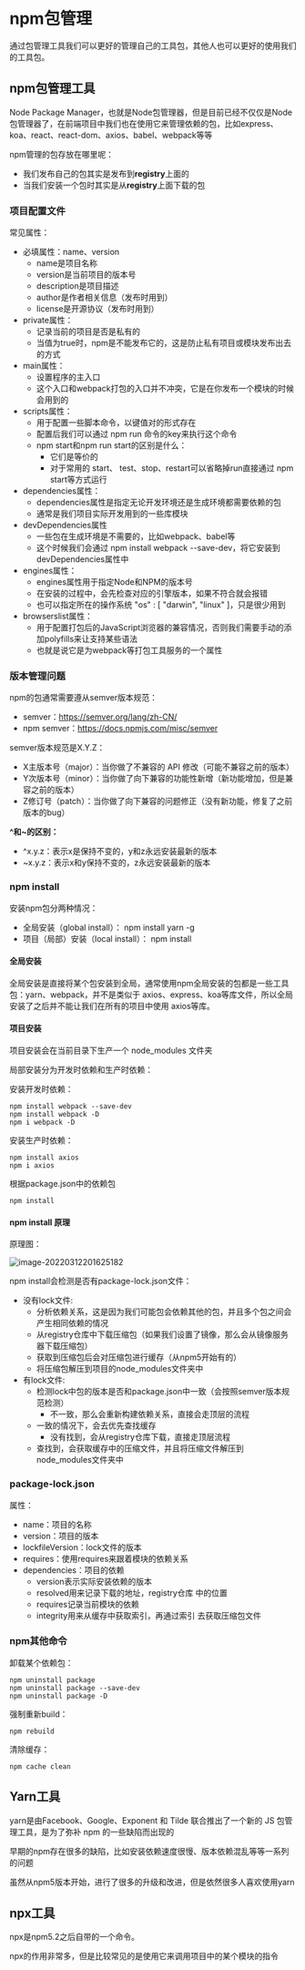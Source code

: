 # npm包管理

通过包管理工具我们可以更好的管理自己的工具包，其他人也可以更好的使用我们的工具包。

## npm包管理工具

Node Package Manager，也就是Node包管理器，但是目前已经不仅仅是Node包管理器了，在前端项目中我们也在使用它来管理依赖的包，比如express、koa、react、react-dom、axios、babel、webpack等等

npm管理的包存放在哪里呢：

* 我们发布自己的包其实是发布到**registry**上面的
* 当我们安装一个包时其实是从**registry**上面下载的包

### 项目配置文件

常见属性：

* 必填属性：name、version
  * name是项目名称
  * version是当前项目的版本号
  * description是项目描述
  * author是作者相关信息（发布时用到）
  * license是开源协议（发布时用到）
* private属性：
  * 记录当前的项目是否是私有的
  * 当值为true时，npm是不能发布它的，这是防止私有项目或模块发布出去的方式
* main属性：
  * 设置程序的主入口
  * 这个入口和webpack打包的入口并不冲突，它是在你发布一个模块的时候会用到的
* scripts属性：
  * 用于配置一些脚本命令，以键值对的形式存在
  * 配置后我们可以通过 npm run 命令的key来执行这个命令
  * npm start和npm run start的区别是什么：
    * 它们是等价的
    * 对于常用的 start、 test、stop、restart可以省略掉run直接通过 npm start等方式运行
* dependencies属性：
  * dependencies属性是指定无论开发环境还是生成环境都需要依赖的包
  * 通常是我们项目实际开发用到的一些库模块
* devDependencies属性
  * 一些包在生成环境是不需要的，比如webpack、babel等
  * 这个时候我们会通过 npm install webpack --save-dev，将它安装到devDependencies属性中
* engines属性：
  * engines属性用于指定Node和NPM的版本号
  * 在安装的过程中，会先检查对应的引擎版本，如果不符合就会报错
  * 也可以指定所在的操作系统 "os" : [ "darwin", "linux" ]，只是很少用到
* browserslist属性：
  * 用于配置打包后的JavaScript浏览器的兼容情况，否则我们需要手动的添加polyfills来让支持某些语法
  * 也就是说它是为webpack等打包工具服务的一个属性

### 版本管理问题

npm的包通常需要遵从semver版本规范：

* semver：<https://semver.org/lang/zh-CN/>
* npm semver：<https://docs.npmjs.com/misc/semver>

semver版本规范是X.Y.Z：

* X主版本号（major）：当你做了不兼容的 API 修改（可能不兼容之前的版本）
* Y次版本号（minor）：当你做了向下兼容的功能性新增（新功能增加，但是兼容之前的版本）
* Z修订号（patch）：当你做了向下兼容的问题修正（没有新功能，修复了之前版本的bug）

 **^和~的区别：**

* ^x.y.z：表示x是保持不变的，y和z永远安装最新的版本
* ~x.y.z：表示x和y保持不变的，z永远安装最新的版本

### npm install

安装npm包分两种情况：

* 全局安装（global install）： npm install yarn -g
* 项目（局部）安装（local install）： npm install

#### 全局安装

全局安装是直接将某个包安装到全局，通常使用npm全局安装的包都是一些工具包：yarn、webpack，并不是类似于 axios、express、koa等库文件，所以全局安装了之后并不能让我们在所有的项目中使用 axios等库。

#### 项目安装

项目安装会在当前目录下生产一个 node_modules 文件夹

 局部安装分为开发时依赖和生产时依赖：

安装开发时依赖：

```shell
npm install webpack --save-dev
npm install webpack -D
npm i webpack -D
```

安装生产时依赖：

```shell
npm install axios
npm i axios
```

根据package.json中的依赖包

```shell
npm install
```

#### npm install 原理

原理图：

![image-20220312201625182](https://codertzm.oss-cn-chengdu.aliyuncs.com/image-20220312201625182.png)

npm install会检测是否有package-lock.json文件：

* 没有lock文件:
  * 分析依赖关系，这是因为我们可能包会依赖其他的包，并且多个包之间会产生相同依赖的情况
  * 从registry仓库中下载压缩包（如果我们设置了镜像，那么会从镜像服务器下载压缩包）
  * 获取到压缩包后会对压缩包进行缓存（从npm5开始有的）
  * 将压缩包解压到项目的node_modules文件夹中
* 有lock文件:
  * 检测lock中包的版本是否和package.json中一致（会按照semver版本规范检测）
    * 不一致，那么会重新构建依赖关系，直接会走顶层的流程
  * 一致的情况下，会去优先查找缓存
    * 没有找到，会从registry仓库下载，直接走顶层流程
  * 查找到，会获取缓存中的压缩文件，并且将压缩文件解压到node_modules文件夹中

### package-lock.json

属性：

* name：项目的名称
* version：项目的版本
* lockfileVersion：lock文件的版本
* requires：使用requires来跟着模块的依赖关系
* dependencies：项目的依赖
  * version表示实际安装依赖的版本
  * resolved用来记录下载的地址，registry仓库 中的位置
  * requires记录当前模块的依赖
  * integrity用来从缓存中获取索引，再通过索引 去获取压缩包文件

### npm其他命令

卸载某个依赖包：

```shell
npm uninstall package
npm uninstall package --save-dev
npm uninstall package -D
```

强制重新build：

```shell
npm rebuild
```

 清除缓存：

```shell
npm cache clean
```

## Yarn工具

yarn是由Facebook、Google、Exponent 和 Tilde 联合推出了一个新的 JS 包管理工具，是为了弥补 npm 的一些缺陷而出现的

早期的npm存在很多的缺陷，比如安装依赖速度很慢、版本依赖混乱等等一系列的问题

虽然从npm5版本开始，进行了很多的升级和改进，但是依然很多人喜欢使用yarn

## npx工具

npx是npm5.2之后自带的一个命令。

npx的作用非常多，但是比较常见的是使用它来调用项目中的某个模块的指令
